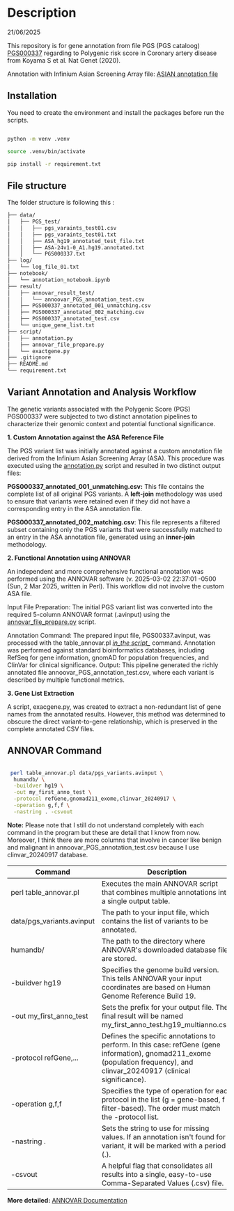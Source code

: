 
# Description
 21/06/2025

This repository is for  gene annotation  from
file PGS (PGS cataloog) [PGS000337](https://www.google.com/url?sa=j&url=https%3A%2F%2Fwww.pgscatalog.org%2Fscore%2FPGS000337%2F&uct=1747741898&usg=ibLCbAeDlazjwOuSa7hsUA-wVw8.&opi=73833047&source=chat.) regarding to Polygenic risk score in Coronary artery disease from Koyama S et al. Nat Genet (2020).

Annotation with Infinium Asian Screening Array file:
[ASIAN annotation file](https://support.illumina.com/downloads/infinium-asian-screening-array-v1-0-support-files.html)

## Installation

You need to create the environment and install the packages before run the scripts. 

``` bash

python -m venv .venv

source .venv/bin/activate

pip install -r requirement.txt

``` 

## File structure

The folder structure is following this :

``` bash
├── data/
│   ├── PGS_test/
│   │   ├── pgs_varaints_test01.csv
│   │   ├── pgs_varaints_test01.txt
│   │   ├── ASA_hg19_annotated_test_file.txt
│   │   ├── ASA-24v1-0_A1.hg19.annotated.txt
│   │   └── PGS000337.txt
├── log/
│   └── log_file_01.txt
├── notebook/
│   └── annotation_notebook.ipynb
├── result/
│   ├── annovar_result_test/
│   │   └── annoovar_PGS_annotation_test.csv
│   ├── PGS000337_annotated_001_unmatching.csv
│   ├── PGS000337_annotated_002_matching.csv
│   ├── PGS000337_annotated_test.csv
│   └── unique_gene_list.txt
├── script/
│   ├── annotation.py
│   ├── annovar_file_prepare.py
│   └── exactgene.py
├── .gitignore
├── README.md
└── requirement.txt

```


## Variant Annotation and Analysis Workflow

The genetic variants associated with the Polygenic Score (PGS) PGS000337 were subjected to two distinct annotation pipelines to characterize their genomic context and potential functional significance.

**1. Custom Annotation against the ASA Reference File**

The PGS variant list was initially annotated against a custom annotation file derived from the Infinium Asian Screening Array (ASA). This procedure was executed using the [annotation.py](./script/annotation.py) script and resulted in two distinct output files:

**PGS000337_annotated_001_unmatching.csv:** This file contains the complete list of all original PGS variants. A **left-join** methodology was used to ensure that variants were retained even if they did not have a corresponding entry in the ASA annotation file.

**PGS000337_annotated_002_matching.csv**: This file represents a filtered subset containing only the PGS variants that were successfully matched to an entry in the ASA annotation file, generated using an **inner-join** methodology.

**2. Functional Annotation using ANNOVAR**

An independent and more comprehensive functional annotation was performed using the ANNOVAR software (v. 2025-03-02 22:37:01 -0500 (Sun,  2 Mar 2025, written in Perl). This workflow did not involve the custom ASA file.

Input File Preparation: The initial PGS variant list was converted into the required 5-column ANNOVAR format (.avinput) using the [annovar_file_prepare.py](./script/annovar_file_prepare.py) script.

Annotation Command: The prepared input file, PGS00337.avinput, was processed with the table_annovar.pl _[in_the script_]()_ command. Annotation was performed against standard bioinformatics databases, including RefSeq for gene information, gnomAD for population frequencies, and ClinVar for clinical significance.
Output: This pipeline generated the richly annotated file annoovar_PGS_annotation_test.csv, where each variant is described by multiple functional metrics.


**3. Gene List Extraction**

A script, exacgene.py, was created to extract a non-redundant list of gene names from the annotated results. However, this method was determined to obscure the direct variant-to-gene relationship, which is preserved in the complete annotated CSV files.




## ANNOVAR  Command 

``` bash

 perl table_annovar.pl data/pgs_variants.avinput \                         
  humandb/ \
  -buildver hg19 \
  -out my_first_anno_test \
  -protocol refGene,gnomad211_exome,clinvar_20240917 \
  -operation g,f,f \
  -nastring . -csvout
  ```

  **Note:**  Please note that I still do not understand completely with each command in the program but these are detail that I know from now. Moreover, I think there are more columns that involve in cancer like benign and malignant in annoovar_PGS_annotation_test.csv because I use clinvar_20240917 database.



| Command | Description|             
| --------- | ----------|
| perl table_annovar.pl | Executes the main ANNOVAR script that combines multiple annotations into a single output table.|
| data/pgs_variants.avinput | The path to your input file, which contains the list of variants to be annotated. |
|humandb/| The path to the directory where ANNOVAR's downloaded database files are stored.|
|-buildver hg19| Specifies the genome build version. This tells ANNOVAR your input coordinates are based on Human Genome Reference Build 19.|
|-out my_first_anno_test| Sets the prefix for your output file. The final result will be named my_first_anno_test.hg19_multianno.csv.|
|-protocol refGene,...| Defines the specific annotations to perform. In this case: refGene (gene information), gnomad211_exome (population frequency), and clinvar_20240917 (clinical significance).|
|-operation g,f,f| Specifies the type of operation for each protocol in the list (g = gene-based, f = filter-based). The order must match the -protocol list.|
|-nastring .| Sets the string to use for missing values. If an annotation isn't found for a variant, it will be marked with a period (.).|
| -csvout|  A helpful flag that consolidates all results into a single, easy-to-use Comma-Separated Values (.csv) file.| 

**More detailed:** [ANNOVAR Documentation](https://annovar.openbioinformatics.org/en/latest/)
